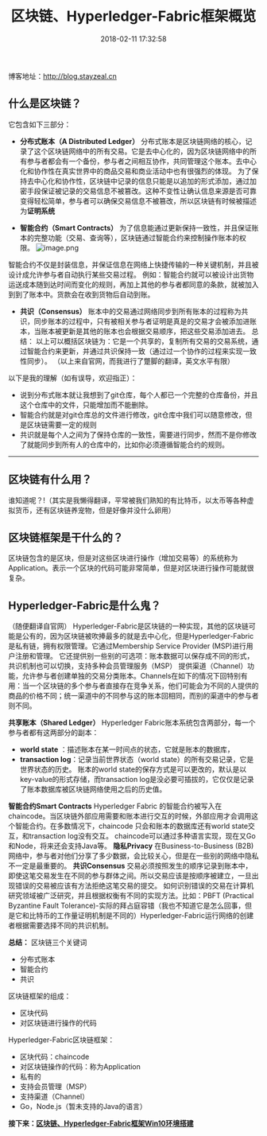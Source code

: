 ﻿---
title: 区块链、Hyperledger-Fabric框架概览
date: 2018-02-11 17:32:58
tags:
---
博客地址：http://blog.stayzeal.cn

什么是区块链？
------------------------------------
它包含如下三部分：
- **分布式账本（A Distributed Ledger）**
分布式账本是区块链网络的核心，记录了这个区块链网络中的所有交易。它是去中心化的，因为区块链网络中的所有参与者都会有一个备份，参与者之间相互协作，共同管理这个账本。去中心化和协作性在真实世界中的商品交易和商业活动中也有很强烈的体现。
为了保持去中心化和协作性，区块链中记录的信息只能是以追加的形式添加，通过加密手段保证被记录的交易信息不被篡改。这种不变性让确认信息来源是否可靠变得轻松简单，参与者可以确保交易信息不被篡改，所以区块链有时候被描述为**证明系统**
<!--more-->
- **智能合约（Smart Contracts）**
为了信息能通过更新保持一致性，并且保证账本的完整功能（交易、查询等），区块链通过智能合约来控制操作账本的权限。
![image.png](http://upload-images.jianshu.io/upload_images/800897-66169c9bf3452a79.png?imageMogr2/auto-orient/strip%7CimageView2/2/w/1240)

智能合约不仅是封装信息，并保证信息在网络上快捷传输的一种关键机制，并且被设计成允许参与者自动执行某些交易过程。
例如：智能合约就可以被设计出货物运送成本随到达时间而变化的规则，再加上其他的参与者都同意的条款，就被加入到到了账本中。货款会在收到货物后自动到账。
-  **共识（Consensus）**
账本中的交易通过网络同步到所有账本的过程称为共识，同步账本的过程中，只有被相关参与者证明是真是的交易才会被添加进账本，当账本被更新是其他的账本也会根据交易顺序，把这些交易添加进去。
总结：
以上可以概括区块链为：它是一个共享的，复制所有交易的交易系统，通过智能合约来更新，并通过共识保持一致（通过过一个协作的过程来实现一致性同步）。
（以上来自官网，而我进行了蹩脚的翻译，英文水平有限）

以下是我的理解（如有误导，欢迎指正）：
- 说到分布式账本就让我想到了git仓库，每个人都已一个完整的仓库备份，并且这个仓库中的文件，只能增加而不能删除。
- 智能合约就是对git仓库总的文件进行修改，git仓库中我们可以随意修改，但是区块链需要一定的规则
- 共识就是每个人之间为了保持仓库的一致性，需要进行同步，然而不是你修改了就能同步到所有人的仓库中的，比如你必须遵循智能合约的规则。
---
区块链有什么用？
------------------------------------------------------
谁知道呢？!（其实是我懒得翻译，平常被我们熟知的有比特币，以太币等各种虚拟货币，还有区块链养宠物，但是好像并没什么卵用）

区块链框架是干什么的？
-------------------------------
区块链包含的是区块，但是对这些区块进行操作（增加交易等）的系统称为Application。表示一个区块的代码可能非常简单，但是对区块进行操作可能就很复杂。

Hyperledger-Fabric是什么鬼？
------------------------
（随便翻译自官网）
Hyperledger-Fabric是区块链的一种实现，其他的区块链可能是公有的，因为区块链被吹捧最多的就是去中心化，但是Hyperledger-Fabric是私有链，拥有权限管理。它通过Membership Service Provider (MSP)进行用户注册和管理。
它还提供别一些别的可选项：账本数据可以保存成不同的形式，共识机制也可以切换，支持多种会员管理服务（MSP）
提供渠道（Channel）功能，允许参与者创建单独的交易分类账本。Channels在如下的情况下回特别有用：当一个区块链的多个参与者直接存在竞争关系，他们可能会为不同的人提供的商品的价格不同；统一渠道中的不同参与这的账本回相同，而别的渠道中的参与者则不同。

**共享账本（Shared Ledger）**
Hyperledger Fabric账本系统包含两部分，每一个参与者都有这两部分的副本：
- **world state** ：描述账本在某一时间点的状态，它就是账本的数据库，
- **transaction log**：记录当前世界状态（world state）的所有交易记录，它是世界状态的历史。
账本的world state的保存方式是可以更改的，默认是以key-value的形式存储，而transaction log是没必要可插拔的，它仅仅是记录了账本数据库被区块链网络使用之后的历史值。

**智能合约Smart Contracts**
Hyperledger Fabric 的智能合约被写入在chaincode。当区块链外部应用需要和账本进行交互的时候，外部应用才会调用这个智能合约。在多数情况下，chaincode 只会和账本的数据库还有world state交互，和transaction log没有交互。
chaincode可以通过多种语言实现，现在又Go和Node，将来还会支持Java等。
**隐私Privacy**
在Business-to-Business (B2B)网络中，参与者对他们分享了多少数据，会比较关心，但是在一些别的网络中隐私不一定是最重要的。
**共识Consensus**
交易必须按照发生的顺序记录到账本中，即使这笔交易发生在不同的参与群体之间。所以交易应该是按顺序被建立，一旦出现错误的交易被应该有方法拒绝这笔交易的提交。
如何识别错误的交易在计算机研究领域被广泛研究，并且根据权衡有不同的实现方法。比如：PBFT (Practical Byzantine Fault Tolerance)-实际的拜占庭容错（我也不知道它是怎么回事，但是它和比特币的工作量证明机制是不同的）Hyperledger-Fabric运行网络的创建者根据需要选择不同的共识机制。

**总结：**
区块链三个关键词
- 分布式账本
- 智能合约
- 共识

区块链框架的组成：
- 区块代码
- 对区块链进行操作的代码

Hyperledger-Fabric区块链框架：
- 区块代码：chaincode
- 对区块链操作的代码：称为Application
- 私有的
- 支持会员管理（MSP）
- 支持渠道（Channel）
- Go，Node.js（暂未支持的Java的语言）

**接下来：[区块链、Hyperledger-Fabric框架Win10环境搭建](http://blog.stayzeal.cn/2018/02/11/%E5%8C%BA%E5%9D%97%E9%93%BE%E3%80%81Hyperledger-Fabric%E6%A1%86%E6%9E%B6Win10%E7%8E%AF%E5%A2%83%E6%90%AD%E5%BB%BA/)**